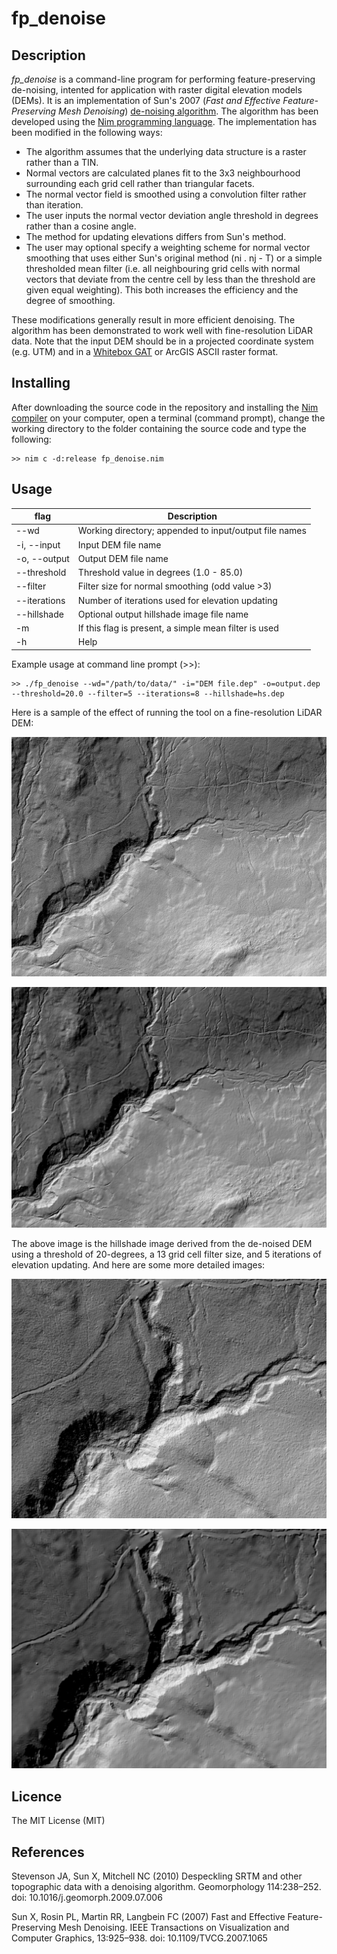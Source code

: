 fp_denoise
==========

Description
-----------

*fp_denoise* is a command-line program for performing feature-preserving de-noising, intented for application with raster digital elevation models (DEMs). It is an implementation of Sun's 2007 (*Fast and Effective Feature-Preserving Mesh Denoising*) [de-noising algorithm](https://github.com/exuberant/mdenoise). The algorithm has been developed using the [Nim programming language](https://nim-lang.org). The implementation has been modified in the following ways:

- The algorithm assumes that the underlying data structure is a raster rather than a TIN.
- Normal vectors are calculated planes fit to the 3x3 neighbourhood surrounding each grid cell rather than triangular facets.
- The normal vector field is smoothed using a convolution filter rather than iteration.
- The user inputs the normal vector deviation angle threshold in degrees rather than a cosine angle.
- The method for updating elevations differs from Sun's method.
- The user may optional specify a weighting scheme for normal vector smoothing that uses either Sun's original method (ni . nj - T) or a simple thresholded mean filter (i.e. all neighbouring grid cells with normal vectors that deviate from the centre cell by less than the threshold are given equal weighting). This both increases the efficiency and the degree of smoothing.

These modifications generally result in more efficient denoising. The algorithm has been demonstrated to work well with fine-resolution LiDAR data. Note that the input DEM should be in a projected coordinate system (e.g. UTM) and in a [Whitebox GAT](http://www.uoguelph.ca/~hydrogeo/Whitebox/) or ArcGIS ASCII raster format.

Installing
----------

After downloading the source code in the repository and installing the [Nim compiler](https://nim-lang.org/install.html) on your computer, open a terminal (command prompt), change the working directory to the folder containing the source code and type the following:

```
>> nim c -d:release fp_denoise.nim
```

Usage
-----

| flag         | Description                                              |
|--------------|----------------------------------------------------------|
| --wd         |  Working directory; appended to input/output file names  |
| -i, --input  |  Input DEM file name                                     |
| -o, --output |  Output DEM file name                                    |
| --threshold  |  Threshold value in degrees (1.0 - 85.0)                 |
| --filter     |  Filter size for normal smoothing (odd value >3)         |
| --iterations |  Number of iterations used for elevation updating        |
| --hillshade  |  Optional output hillshade image file name               |
| -m           |  If this flag is present, a simple mean filter is used   |
| -h           |  Help                                                    |

Example usage at command line prompt (>>):

```
>> ./fp_denoise --wd="/path/to/data/" -i="DEM file.dep" -o=output.dep --threshold=20.0 --filter=5 --iterations=8 --hillshade=hs.dep
```
Here is a sample of the effect of running the tool on a fine-resolution LiDAR DEM:

![Original unfiltered LiDAR DEM](./img/rawDEM.png)

![De-noised LiDAR DEM](./img/denoisedDEM.png)

The above image is the hillshade image derived from the de-noised DEM using a threshold of 20-degrees, a 13 grid cell filter size, and 5 iterations of elevation updating. And here are some more detailed images:

![Detailed original unfiltered LiDAR DEM](./img/detailedRaw.png)

![Detailed de-noised LiDAR DEM](./img/detailedDenoised.png)


Licence
-------

The MIT License (MIT)

References
----------

Stevenson JA, Sun X, Mitchell NC (2010) Despeckling SRTM and other topographic data with a denoising algorithm. Geomorphology 114:238–252. doi: 10.1016/j.geomorph.2009.07.006

Sun X, Rosin PL, Martin RR, Langbein FC (2007) Fast and Effective Feature-Preserving Mesh Denoising. IEEE Transactions on Visualization and Computer Graphics, 13:925–938. doi: 10.1109/TVCG.2007.1065
